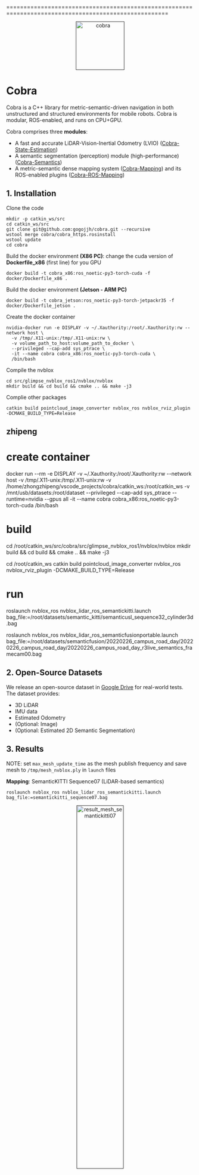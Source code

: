 
=====================================================================================================

<div align="center">
  <a href="">
    <img align="center" src="docs/media/cobra_logo.png" height="130" alt="cobra">
  </a> 
</div>

# Cobra

Cobra is a C++ library for metric-semantic-driven navigation in both unstructured and structured environments for mobile robots. Cobra is modular, ROS-enabled, and runs on CPU+GPU.

Cobra comprises three **modules**:
- A fast and accurate LiDAR-Vision-Inertial Odometry (LVIO) ([Cobra-State-Estimation](http://github.com/hku-mars/r3live))
- A semantic segmentation (perception) module (high-performance) ([Cobra-Semantics](http://github.com/gogojjh/hkustgz_segnet))
- A metric-semantic dense mapping system ([Cobra-Mapping](http://github.com/gogojjh/nvblox)) 
  and its ROS-enabled plugins ([Cobra-ROS-Mapping](http://github.com/gogojjh/glimpse_nvblox_ros1))

<!-- Click on the following links to install Cobra's modules and get started!  -->

## 1. Installation
Clone the code
```shell script
mkdir -p catkin_ws/src
cd catkin_ws/src
git clone git@github.com:gogojjh/cobra.git --recursive 
wstool merge cobra/cobra_https.rosinstall
wstool update
cd cobra
```
Build the docker environment **(X86 PC)**: change the cuda version of **Dockerfile_x86** (first line) for you GPU 
```shell script
docker build -t cobra_x86:ros_noetic-py3-torch-cuda -f docker/Dockerfile_x86 .
```
Build the docker environment **(Jetson - ARM PC)**
```shell script
docker build -t cobra_jetson:ros_noetic-py3-torch-jetpackr35 -f docker/Dockerfile_jetson .
```
Create the docker container
```shell script
nvidia-docker run -e DISPLAY -v ~/.Xauthority:/root/.Xauthority:rw --network host \
  -v /tmp/.X11-unix:/tmp/.X11-unix:rw \
  -v volume_path_to_host:volume_path_to_docker \
  --privileged --cap-add sys_ptrace \
  -it --name cobra cobra_x86:ros_noetic-py3-torch-cuda \
  /bin/bash
```
Compile the nvblox
```shell script
cd src/glimpse_nvblox_ros1/nvblox/nvblox
mkdir build && cd build && cmake .. && make -j3
```
Complie other packages
```shell script
catkin build pointcloud_image_converter nvblox_ros nvblox_rviz_plugin -DCMAKE_BUILD_TYPE=Release
```



## zhipeng

# create container

docker run --rm -e DISPLAY -v ~/.Xauthority:/root/.Xauthority:rw --network host -v /tmp/.X11-unix:/tmp/.X11-unix:rw -v /home/zhongzhipeng/vscode_projects/cobra/catkin_ws:/root/catkin_ws -v /mnt/usb/datasets:/root/dataset --privileged --cap-add sys_ptrace --runtime=nvidia --gpus all -it --name cobra cobra_x86:ros_noetic-py3-torch-cuda /bin/bash

# build
cd /root/catkin_ws/src/cobra/src/glimpse_nvblox_ros1/nvblox/nvblox
mkdir build && cd build && cmake .. && make -j3

cd /root/catkin_ws
catkin build pointcloud_image_converter nvblox_ros nvblox_rviz_plugin -DCMAKE_BUILD_TYPE=Release

# run 

roslaunch nvblox_ros nvblox_lidar_ros_semantickitti.launch bag_file:=/root/datasets/semantic_kitti/semanticusl_sequence32_cylinder3d.bag

roslaunch nvblox_ros nvblox_lidar_ros_semanticfusionportable.launch bag_file:=/root/datasets/semanticfusion/20220226_campus_road_day/20220226_campus_road_day/20220226_campus_road_day_r3live_semantics_framecam00.bag

## 2. Open-Source Datasets

We release an open-source dataset in [Google Drive](https://drive.google.com/drive/folders/160aA4naMKBFRpjt8f0LUYCYSrWYrER5G?usp=sharing) for real-world tests. The dataset provides:
- 3D LiDAR
- IMU data
- Estimated Odometry
- (Optional: Image)
- (Optional: Estimated 2D Semantic Segmentation)

## 3. Results
NOTE: set ```max_mesh_update_time``` as the mesh publish frequency and save mesh to ```/tmp/mesh_nvblox.ply``` in ```launch``` files

**Mapping**: SemanticKITTI Sequence07 (LiDAR-based semantics)

```
roslaunch nvblox_ros nvblox_lidar_ros_semantickitti.launch bag_file:=semantickitti_sequence07.bag
```
<div align="center">
    <a href="">
      <img src="docs/media/result_mesh_semantickitti07.gif" width="50%" 
      alt="result_mesh_semantickitti07">
   </a>   
</div>

<!-- **Mapping**: KITTI-360 (Image-based semantics) 
```
rosbag play nvblox_mesh_2013_05_28_drive_0003_sync.bag
roslaunch nvblox_ros nvblox_lidar_ros_kitti360.launch
```
<div align="center">
    <a href="">
      <img src="docs/media/result_mesh_2013_05_28_drive_0003_sync.gif" width="50%" 
      alt="result_mesh_2013_05_28_drive_0003_sync">
   </a>   
</div> -->

**Mapping**: FusionPortable (With Image-based semantics)
```
roslaunch nvblox_ros nvblox_lidar_ros_semanticfusionportable.launch bag_file:=20230403_hkustgz_vegetation_sequence00_r3live_semantics_framecam00.bag
```
<div align="center">
    <a href="">
      <img src="docs/media/result_semanticfusionportable_sequence01_4x_playrate.gif" width="47%" 
      alt="result_semanticfusionportable_sequence01_4x_playrate">
   </a>   
</div>

```
roslaunch nvblox_ros nvblox_lidar_ros_semanticfusionportable.launch bag_file:=20220226_campus_road_day_r3live_semantics_framecam00.bag
```
<div align="center">
    <a href="">
      <img src="docs/media/result_mesh_fusionportable.gif" width="50%" 
      alt="result_mesh_fusionportable">
   </a>   
</div>

**Navigation**: 
<div align="center">
    <a href="">
      <img src="docs/media/result_navigation_sequence01_test_1_5x.gif" width="47.5%" 
      alt="result_navigation_sequence01_test_1_5x">
   </a>   
</div>


## Citation

If you found any of the above modules useful, we would really appreciate if you could cite our work:

```bibtex
@article{jiao2024real,
  title={Real-Time Metric-Semantic Mapping for Autonomous Navigation in Outdoor Environments},
  author={Jiao, Jianhao and Geng, Ruoyu and Li, Yuanhang and Xin, Ren and Yang, Bowen and Wu, Jin and Wang, Lujia and Liu, Ming and Fan, Rui and Kanoulas, Dimitrios},
  journal={IEEE Transactions on Automation Science and Engineering},
  year={2024},
  publisher={IEEE}
}
``` 

Dataset:
```bibtex
@inproceedings{jiao2022fusionportable,
  title={FusionPortable: A Multi-Sensor Campus-Scene Dataset for Evaluation of Localization and Mapping Accuracy on Diverse Platforms},
  author={Jiao, Jianhao and Wei, Hexiang and Hu, Tianshuai and Hu, Xiangcheng and Zhu, Yilong and He, Zhijian and Wu, Jin and Yu, Jingwen and Xie, Xupeng and Huang, Huaiyang and others},
  booktitle={2022 IEEE/RSJ International Conference on Intelligent Robots and Systems (IROS)},
  pages={3851--3856},
  year={2022},
  organization={IEEE}
}
```

## Acknowledgments

## License

[BSD License](LICENSE.BSD)











